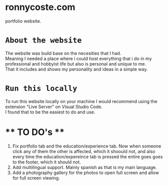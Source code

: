 # ronnycoste.com
portfolio website.

# `About the website`

The website was build base on the necesities that I had. <br>
Meaning I needed a place where i could host everything that i do in my professional and hobbyist life but also is personal and unique to me. <br>
That it includes and shows my personality and ideas in a simple way.

# `Run this locally`

To run this website locally on your machine I would recommend using the extension "Live Server" on Visual Studio Code. <br>
I found that to be the easiest to do and use.

# ** TO DO's **
1. Fix portfolio tab and the education/experience tab. Now when someone click any of them the other is affected, which it shoould not, and also every time the education/expereince tab is pressed the entire goes goes to the footer, which it should not.
2.  Add multilingual support. Mainly spanish as that is my main language.
3.  Add a photography gallery for the photos to open full screen and allow for full screen viewing.
